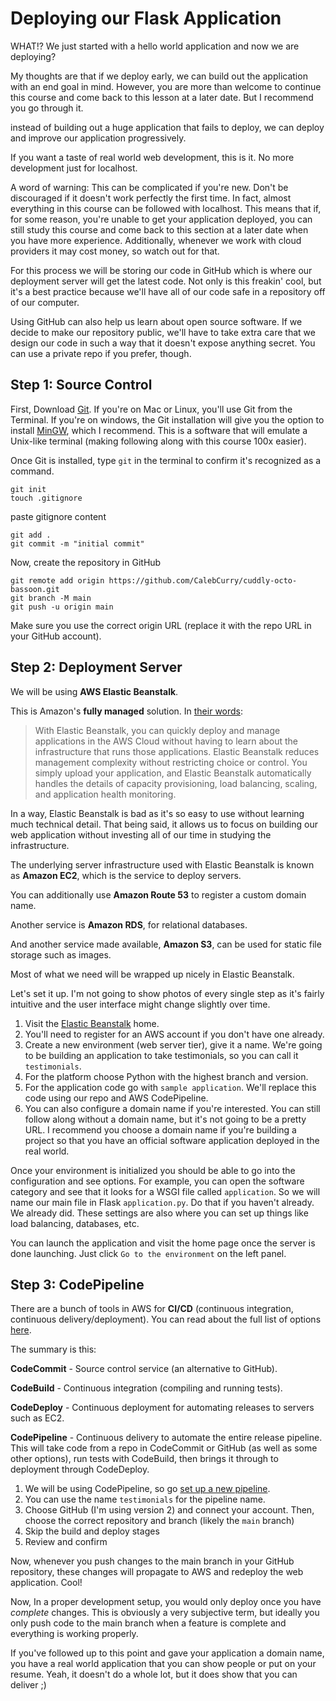 # Deploying our Flask Application

WHAT!? We just started with a hello world application and now we are deploying?

My thoughts are that if we deploy early, we can build out the application with an end goal in mind. However, you are more than welcome to continue this course and come back to this lesson at a later date. But I recommend you go through it.

instead of building out a huge application that fails to deploy, we can deploy and improve our application progressively.

If you want a taste of real world web development, this is it. No more development just for localhost.

A word of warning: This can be complicated if you're new. Don't be discouraged if it doesn't work perfectly the first time. In fact, almost everything in this course can be followed with localhost. This means that if, for some reason, you're unable to get your application deployed, you can still study this course and come back to this section at a later date when you have more experience. Additionally, whenever we work with cloud providers it may cost money, so watch out for that.

For this process we will be storing our code in GitHub which is where our deployment server will get the latest code. Not only is this freakin' cool, but it's a best practice because we'll have all of our code safe in a repository off of our computer.

Using GitHub can also help us learn about open source software. If we decide to make our repository public, we'll have to take extra care that we design our code in such a way that it doesn't expose anything secret. You can use a private repo if you prefer, though.

## Step 1: Source Control

First, Download [Git](https://git-scm.com/). If you're on Mac or Linux, you'll use Git from the Terminal. If you're on windows, the Git installation will give you the option to install [MinGW](http://www.mingw.org/), which I recommend. This is a software that will emulate a Unix-like terminal (making following along with this course 100x easier).

Once Git is installed, type ```git``` in the terminal to confirm it's recognized as a command.

```
git init
touch .gitignore
```
paste gitignore content

```
git add .
git commit -m "initial commit"
```

Now, create the repository in GitHub
```
git remote add origin https://github.com/CalebCurry/cuddly-octo-bassoon.git
git branch -M main
git push -u origin main
```

Make sure you use the correct origin URL (replace it with the repo URL in your GitHub account).

## Step 2: Deployment Server

We will be using **AWS Elastic Beanstalk**.

This is Amazon's **fully managed** solution. In [their words](https://docs.aws.amazon.com/elasticbeanstalk/latest/dg/Welcome.html):

> With Elastic Beanstalk, you can quickly deploy and manage applications in the AWS Cloud without having to learn about the infrastructure that runs those applications. Elastic Beanstalk reduces management complexity without restricting choice or control. You simply upload your application, and Elastic Beanstalk automatically handles the details of capacity provisioning, load balancing, scaling, and application health monitoring.

In a way, Elastic Beanstalk is bad as it's so easy to use without learning much technical detail. That being said, it allows us to focus on building our web application without investing all of our time in studying the infrastructure.

The underlying server infrastructure used with Elastic Beanstalk is known as **Amazon EC2**, which is the service to deploy servers.

You can additionally use **Amazon Route 53** to register a custom domain name.

Another service is **Amazon RDS**, for relational databases.

And another service made available, **Amazon S3**, can be used for static file storage such as images.

Most of what we need will be wrapped up nicely in Elastic Beanstalk.

Let's set it up. I'm not going to show photos of every single step as it's fairly intuitive and the user interface might change slightly over time.

1. Visit the [Elastic Beanstalk](https://console.aws.amazon.com/elasticbeanstalk/home) home.
1. You'll need to register for an AWS account if you don't have one already.
1. Create a new environment (web server tier), give it a name. We're going to be building an application to take testimonials, so you can call it ```testimonials```.
1. For the platform choose Python with the highest branch and version.
1. For the application code go with ```sample application```. We'll replace this code using our repo and AWS CodePipeline.
1. You can also configure a domain name if you're interested. You can still follow along without a domain name, but it's not going to be a pretty URL. I recommend you choose a domain name if you're building a project so that you have an official software application deployed in the real world.

Once your environment is initialized you should be able to go into the configuration and see options. For example, you can open the software category and see that it looks for a WSGI file called ```application```. So we will name our main file in Flask ```application.py```. Do that if you haven't already. We already did. These settings are also where you can set up things like load balancing, databases, etc.

You can launch the application and visit the home page once the server is done launching. Just click ```Go to the environment``` on the left panel.

## Step 3: CodePipeline

There are a bunch of tools in AWS for **CI/CD** (continuous integration, continuous delivery/deployment). You can read about the full list of options [here](https://aws.amazon.com/blogs/devops/complete-ci-cd-with-aws-codecommit-aws-codebuild-aws-codedeploy-and-aws-codepipeline/).

The summary is this:

**CodeCommit** - Source control service (an alternative to GitHub).

**CodeBuild** - Continuous integration (compiling and running tests).

**CodeDeploy** - Continuous deployment for automating releases to servers such as EC2.

**CodePipeline** - Continuous delivery to automate the entire release pipeline. This will take code from a repo in CodeCommit or GitHub (as well as some other options), run tests with CodeBuild, then brings it through to deployment through CodeDeploy.

1. We will be using CodePipeline, so go [set up a new pipeline](https://console.aws.amazon.com/codesuite/codepipeline/home).
1. You can use the name ```testimonials``` for the pipeline name.
1. Choose GitHub (I'm using version 2) and connect your account. Then, choose the correct repository and branch (likely the ```main``` branch)
1. Skip the build and deploy stages
1. Review and confirm

Now, whenever you push changes to the main branch in your GitHub repository, these changes will propagate to AWS and redeploy the web application. Cool!

Now, In a proper development setup, you would only deploy once you have *complete* changes. This is obviously a very subjective term, but ideally you only push code to the main branch when a feature is complete and everything is working properly.

If you've followed up to this point and gave your application a domain name, you have a real world application that you can show people or put on your resume. Yeah, it doesn't do a whole lot, but it does show that you can deliver ;)
